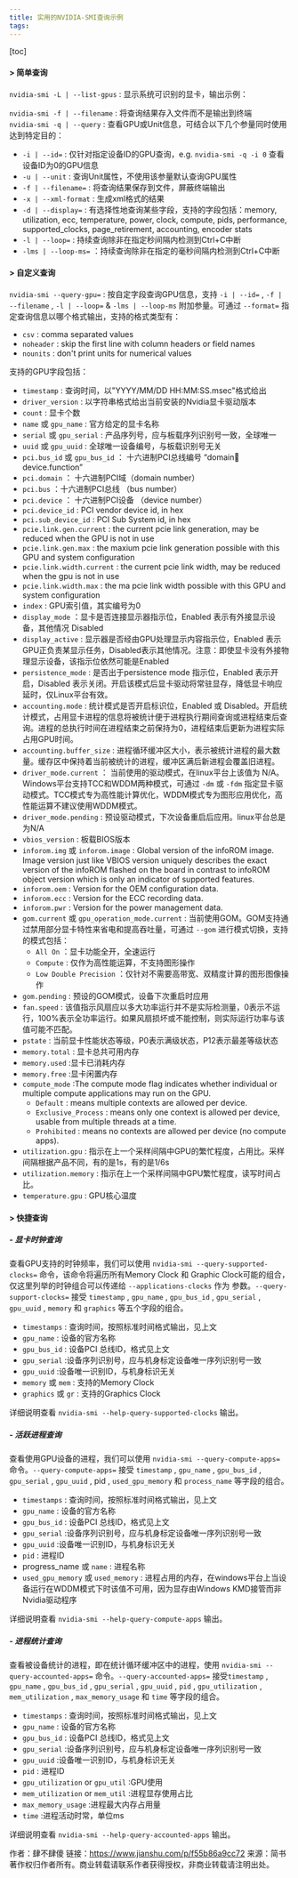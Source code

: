 ```yaml
---
title: 实用的NVIDIA-SMI查询示例
tags: 
---
```


[toc]

#### > 简单查询

`nvidia-smi -L | --list-gpus` : 显示系统可识别的显卡，输出示例：

`nvidia-smi -f | --filename` : 将查询结果存入文件而不是输出到终端<br />`nvidia-smi -q | --query` : 查看GPU或Unit信息，可结合以下几个参量同时使用达到特定目的：

*   `-i | --id=` : 仅针对指定设备ID的GPU查询，e.g. `nvidia-smi -q -i 0` 查看设备ID为0的GPU信息
*   `-u | --unit` : 查询Unit属性，不使用该参量默认查询GPU属性
*   `-f | --filename=` : 将查询结果保存到文件，屏蔽终端输出
*   `-x | --xml-format` : 生成xml格式的结果
*   `-d | --display=` : 有选择性地查询某些字段，支持的字段包括：memory, utilization, ecc, temperature, power, clock, compute, pids, performance, supported_clocks, page_retirement, accounting, encoder stats
*   `-l | --loop=` : 持续查询除非在指定秒间隔内检测到Ctrl+C中断
*   `-lms | --loop-ms=` ：持续查询除非在指定的毫秒间隔内检测到Ctrl+C中断

#### > 自定义查询

`nvidia-smi --query-gpu=` : 按自定字段查询GPU信息，支持 `-i | --id=` , `-f | --filename` , `-l | --loop=` & `-lms | --loop-ms` 附加参量。可通过 `--format=` 指定查询信息以哪个格式输出，支持的格式类型有：

*   `csv` : comma separated values
*   `noheader` : skip the first line with column headers or field names
*   `nounits` : don't print units for numerical values

支持的GPU字段包括：

*   `timestamp` : 查询时间，以"YYYY/MM/DD HH:MM:SS.msec"格式给出
*   `driver_version` : 以字符串格式给出当前安装的Nvidia显卡驱动版本
*   `count` : 显卡个数
*   `name` 或 `gpu_name` : 官方给定的显卡名称
*   `serial` 或 `gpu_serial` : 产品序列号，应与板载序列识别号一致，全球唯一
*   `uuid` 或 `gpu_uuid` : 全球唯一设备编号，与板载识别号无关
*   `pci.bus_id` 或 `gpu_bus_id` ： 十六进制PCI总线编号 “domain:bus:device.function”
*   `pci.domain` ： 十六进制PCI域（domain number）
*   `pci.bus` ：十六进制PCI总线 （bus number）
*   `pci.device` ： 十六进制PCI设备 （device number）
*   `pci.device_id` : PCI vendor device id, in hex
*   `pci.sub_device_id` : PCI Sub System id, in hex
*   `pcie.link.gen.current` : the current pcie link generation, may be reduced when the GPU is not in use
*   `pcie.link.gen.max` : the maxium pcie link generation possible with this GPU and system configuration
*   `pcie.link.width.current` : the current pcie link width, may be reduced when the gpu is not in use
*   `pcie.link.width.max` : the ma pcie link width possible with this GPU and system configuration
*   `index` : GPU索引值，其实编号为0
*   `display_mode` ：显卡是否连接显示器指示位，Enabled 表示有外接显示设备，其他情况 Disabled
*   `display_active` : 显示器是否经由GPU处理显示内容指示位，Enabled 表示GPU正负责某显示任务，Disabled表示其他情况。注意：即使显卡没有外接物理显示设备，该指示位依然可能是Enabled
*   `persistence_mode` : 是否出于persistence mode 指示位，Enabled 表示开启，Disabled 表示关闭。开启该模式后显卡驱动将常驻显存，降低显卡响应延时，仅Linux平台有效。
*   `accounting.mode` : 统计模式是否开启标识位，Enabled 或 Disabled。开启统计模式，占用显卡进程的信息将被统计便于进程执行期间查询或进程结束后查询。进程的总执行时间在进程结束之前保持为0，进程结束后更新为进程实际占用GPU时间。
*   `accounting.buffer_size` : 进程循环缓冲区大小，表示被统计进程的最大数量。缓存区中保持着当前被统计的进程，缓冲区满后新进程会覆盖旧进程。
*   `driver_mode.current` ： 当前使用的驱动模式，在linux平台上该值为 N/A。 Windows平台支持TCC和WDDM两种模式，可通过 `-dm` 或 `-fdm` 指定显卡驱动模式。TCC模式专为高性能计算优化，WDDM模式专为图形应用优化，高性能运算不建议使用WDDM模式。
*   `driver_mode.pending` : 预设驱动模式，下次设备重启后应用。linux平台总是为N/A
*   `vbios_version` : 板载BIOS版本
*   `inforom.img` 或 `inforom.image` : Global version of the infoROM image. Image version just like VBIOS version uniquely describes the exact version of the infoROM flashed on the board in contrast to infoROM object version which is only an indicator of supported features.
*   `inforom.oem` : Version for the OEM configuration data.
*   `inforom.ecc` : Version for the ECC recording data.
*   `inforom.pwr` : Version for the power management data.
*   `gom.current` 或 `gpu_operation_mode.current` : 当前使用GOM。GOM支持通过禁用部分显卡特性来省电和提高吞吐量，可通过 `--gom` 进行模式切换，支持的模式包括：
    *   `All On` ：显卡功能全开，全速运行
    *   `Compute` : 仅作为高性能运算，不支持图形操作
    *   `Low Double Precision` ：仅针对不需要高带宽、双精度计算的图形图像操作
*   `gom.pending` : 预设的GOM模式，设备下次重启时应用
*   `fan.speed` : 该值指示风扇应以多大功率运行并不是实际检测量，0表示不运行，100%表示全功率运行。如果风扇损坏或不能控制，则实际运行功率与该值可能不匹配。
*   `pstate` : 当前显卡性能状态等级，P0表示满级状态，P12表示最差等级状态
*   `memory.total` : 显卡总共可用内存
*   `memory.used` :显卡已消耗内存
*   `memory.free` :显卡闲置内存
*   `compute_mode` :The compute mode flag indicates whether individual or multiple compute applications may run on the GPU.
    *   `Default` : means multiple contexts are allowed per device.
    *   `Exclusive_Process` : means only one context is allowed per device, usable from multiple threads at a time.
    *   `Prohibited` : means no contexts are allowed per device (no compute apps).
*   `utilization.gpu` : 指示在上一个采样间隔中GPU的繁忙程度，占用比。采样间隔根据产品不同，有的是1s，有的是1/6s
*   `utilization.memory` : 指示在上一个采样间隔中GPU繁忙程度，读写时间占比。
*   `temperature.gpu` : GPU核心温度

#### > 快捷查询

##### - 显卡时钟查询

查看GPU支持的时钟频率，我们可以使用 `nvidia-smi --query-supported-clocks=` 命令，该命令将遍历所有Memory Clock 和 Graphic Clock可能的组合，仅这里列举的时钟组合可以传递给 `--applications-clocks` 作为 参数。`--query-support-clocks=` 接受 `timestamp` , `gpu_name` , `gpu_bus_id` , `gpu_serial` , `gpu_uuid` , `memory` 和 `graphics` 等五个字段的组合。

*   `timestamps` : 查询时间，按照标准时间格式输出，见上文
*   `gpu_name` : 设备的官方名称
*   `gpu_bus_id` : 设备PCI 总线ID，格式见上文
*   `gpu_serial` :设备序列识别号，应与机身标定设备唯一序列识别号一致
*   `gpu_uuid` :设备唯一识别ID，与机身标识无关
*   `memory` 或 `mem` : 支持的Memory Clock
*   `graphics` 或 `gr` : 支持的Graphics Clock

详细说明查看 `nvidia-smi --help-query-supported-clocks` 输出。

##### - 活跃进程查询

查看使用GPU设备的进程，我们可以使用 `nvidia-smi --query-compute-apps=` 命令。`--query-compute-apps=` 接受 `timestamp` , `gpu_name` , `gpu_bus_id` , `gpu_serial` , `gpu_uuid` , pid , `used_gpu_memory` 和 `process_name` 等字段的组合。

*   `timestamps` : 查询时间，按照标准时间格式输出，见上文
*   `gpu_name` : 设备的官方名称
*   `gpu_bus_id` : 设备PCI 总线ID，格式见上文
*   `gpu_serial` :设备序列识别号，应与机身标定设备唯一序列识别号一致
*   `gpu_uuid` :设备唯一识别ID，与机身标识无关
*   `pid` : 进程ID
*   progress_name 或 `name` : 进程名称
*   `used_gpu_memory` 或 `used_memory` : 进程占用的内存，在windows平台上当设备运行在WDDM模式下时该值不可用，因为显存由Windows KMD接管而非Nvidia驱动程序

详细说明查看 `nvidia-smi --help-query-compute-apps` 输出。

##### - 进程统计查询

查看被设备统计的进程，即在统计循环缓冲区中的进程，使用 `nvidia-smi --query-accounted-apps=` 命令。`--query-accounted-apps=` 接受`timestamp` , `gpu_name` , `gpu_bus_id` , `gpu_serial` , `gpu_uuid` , `pid` , `gpu_utilization` , `mem_utilization` , `max_memory_usage` 和 `time` 等字段的组合。

*   `timestamps` : 查询时间，按照标准时间格式输出，见上文
*   `gpu_name` : 设备的官方名称
*   `gpu_bus_id` : 设备PCI 总线ID，格式见上文
*   `gpu_serial` :设备序列识别号，应与机身标定设备唯一序列识别号一致
*   `gpu_uuid` :设备唯一识别ID，与机身标识无关
*   `pid` : 进程ID
*   `gpu_utilization` or `gpu_util` :GPU使用
*   `mem_utilization` or `mem_util` :进程显存使用占比
*   `max_memory_usage` :进程最大内存占用量
*   `time` :进程活动时常，单位ms

详细说明查看 `nvidia-smi --help-query-accounted-apps` 输出。

作者：肆不肆傻
链接：https://www.jianshu.com/p/f55b86a9cc72
来源：简书
著作权归作者所有。商业转载请联系作者获得授权，非商业转载请注明出处。